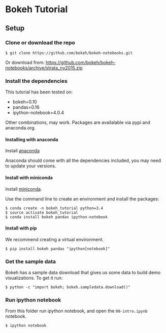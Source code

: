 # Bokeh Tutorial

## Setup

### Clone or download the repo

    $ git clone https://github.com/bokeh/bokeh-notebooks.git

Or download from: https://github.com/bokeh/bokeh-notebooks/archive/strata_ny2015.zip

### Install the dependencies

This tutorial has been tested on:
* bokeh=0.10
* pandas=0.16
* ipython-notebook=4.0.4

Other combinations, may work. Packages are availalable via pypi and anaconda.org.

#### Installing with anaconda
Install [anaconda](http://continuum.io/downloads) 

Anaconda should come with all the dependencies included, you may need to update your versions.

#### Install with miniconda

Install [miniconda](http://conda.pydata.org/miniconda.html).

Use the command line to create an environment and install the packages:

    $ conda create -n bokeh_tutorial python=3.4
    $ source activate bokeh_tutorial
    $ conda install bokeh pandas ipython-notebook

#### Install with pip

We recommend creating a virtual environment.

    $ pip install bokeh pandas "ipython[notebook]"

### Get the sample data

Bokeh has a sample data download that gives us some data to build demo visualizations. To get
it run:

    $ python -c "import bokeh; bokeh.sampledata.download()"

### Run ipython notebook

From this folder run ipython notebook, and open the `00-intro.ipynb` notebook.

    $ ipython notebook
